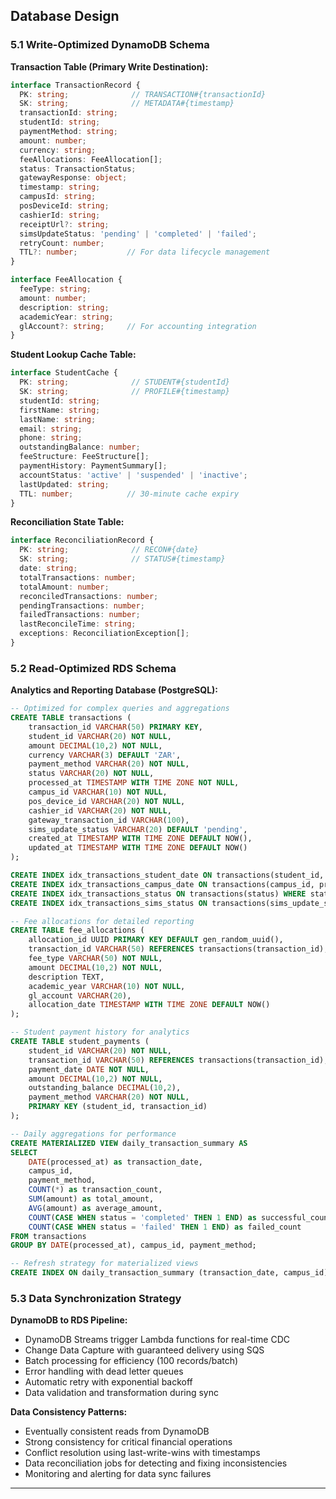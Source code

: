 ## Database Design

### 5.1 Write-Optimized DynamoDB Schema

**Transaction Table (Primary Write Destination):**
```typescript
interface TransactionRecord {
  PK: string;              // TRANSACTION#{transactionId}
  SK: string;              // METADATA#{timestamp}
  transactionId: string;
  studentId: string;
  paymentMethod: string;
  amount: number;
  currency: string;
  feeAllocations: FeeAllocation[];
  status: TransactionStatus;
  gatewayResponse: object;
  timestamp: string;
  campusId: string;
  posDeviceId: string;
  cashierId: string;
  receiptUrl?: string;
  simsUpdateStatus: 'pending' | 'completed' | 'failed';
  retryCount: number;
  TTL?: number;           // For data lifecycle management
}

interface FeeAllocation {
  feeType: string;
  amount: number;
  description: string;
  academicYear: string;
  glAccount?: string;     // For accounting integration
}
```

**Student Lookup Cache Table:**
```typescript
interface StudentCache {
  PK: string;              // STUDENT#{studentId}
  SK: string;              // PROFILE#{timestamp}
  studentId: string;
  firstName: string;
  lastName: string;
  email: string;
  phone: string;
  outstandingBalance: number;
  feeStructure: FeeStructure[];
  paymentHistory: PaymentSummary[];
  accountStatus: 'active' | 'suspended' | 'inactive';
  lastUpdated: string;
  TTL: number;            // 30-minute cache expiry
}
```

**Reconciliation State Table:**
```typescript
interface ReconciliationRecord {
  PK: string;              // RECON#{date}
  SK: string;              // STATUS#{timestamp}
  date: string;
  totalTransactions: number;
  totalAmount: number;
  reconciledTransactions: number;
  pendingTransactions: number;
  failedTransactions: number;
  lastReconcileTime: string;
  exceptions: ReconciliationException[];
}
```

### 5.2 Read-Optimized RDS Schema

**Analytics and Reporting Database (PostgreSQL):**
```sql
-- Optimized for complex queries and aggregations
CREATE TABLE transactions (
    transaction_id VARCHAR(50) PRIMARY KEY,
    student_id VARCHAR(20) NOT NULL,
    amount DECIMAL(10,2) NOT NULL,
    currency VARCHAR(3) DEFAULT 'ZAR',
    payment_method VARCHAR(20) NOT NULL,
    status VARCHAR(20) NOT NULL,
    processed_at TIMESTAMP WITH TIME ZONE NOT NULL,
    campus_id VARCHAR(10) NOT NULL,
    pos_device_id VARCHAR(20) NOT NULL,
    cashier_id VARCHAR(20) NOT NULL,
    gateway_transaction_id VARCHAR(100),
    sims_update_status VARCHAR(20) DEFAULT 'pending',
    created_at TIMESTAMP WITH TIME ZONE DEFAULT NOW(),
    updated_at TIMESTAMP WITH TIME ZONE DEFAULT NOW()
);

CREATE INDEX idx_transactions_student_date ON transactions(student_id, processed_at);
CREATE INDEX idx_transactions_campus_date ON transactions(campus_id, processed_at);
CREATE INDEX idx_transactions_status ON transactions(status) WHERE status != 'completed';
CREATE INDEX idx_transactions_sims_status ON transactions(sims_update_status) WHERE sims_update_status != 'completed';

-- Fee allocations for detailed reporting
CREATE TABLE fee_allocations (
    allocation_id UUID PRIMARY KEY DEFAULT gen_random_uuid(),
    transaction_id VARCHAR(50) REFERENCES transactions(transaction_id),
    fee_type VARCHAR(50) NOT NULL,
    amount DECIMAL(10,2) NOT NULL,
    description TEXT,
    academic_year VARCHAR(10) NOT NULL,
    gl_account VARCHAR(20),
    allocation_date TIMESTAMP WITH TIME ZONE DEFAULT NOW()
);

-- Student payment history for analytics
CREATE TABLE student_payments (
    student_id VARCHAR(20) NOT NULL,
    transaction_id VARCHAR(50) REFERENCES transactions(transaction_id),
    payment_date DATE NOT NULL,
    amount DECIMAL(10,2) NOT NULL,
    outstanding_balance DECIMAL(10,2),
    payment_method VARCHAR(20) NOT NULL,
    PRIMARY KEY (student_id, transaction_id)
);

-- Daily aggregations for performance
CREATE MATERIALIZED VIEW daily_transaction_summary AS
SELECT 
    DATE(processed_at) as transaction_date,
    campus_id,
    payment_method,
    COUNT(*) as transaction_count,
    SUM(amount) as total_amount,
    AVG(amount) as average_amount,
    COUNT(CASE WHEN status = 'completed' THEN 1 END) as successful_count,
    COUNT(CASE WHEN status = 'failed' THEN 1 END) as failed_count
FROM transactions 
GROUP BY DATE(processed_at), campus_id, payment_method;

-- Refresh strategy for materialized views
CREATE INDEX ON daily_transaction_summary (transaction_date, campus_id);
```

### 5.3 Data Synchronization Strategy

**DynamoDB to RDS Pipeline:**
- DynamoDB Streams trigger Lambda functions for real-time CDC
- Change Data Capture with guaranteed delivery using SQS
- Batch processing for efficiency (100 records/batch)
- Error handling with dead letter queues
- Automatic retry with exponential backoff
- Data validation and transformation during sync

**Data Consistency Patterns:**
- Eventually consistent reads from DynamoDB
- Strong consistency for critical financial operations
- Conflict resolution using last-write-wins with timestamps
- Data reconciliation jobs for detecting and fixing inconsistencies
- Monitoring and alerting for data sync failures

---
